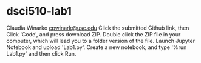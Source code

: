 # dsci510-lab1
Claudia Winarko
cpwinark@usc.edu
Click the submitted Github link, then Click 'Code', and press download ZIP. Double click the ZIP file in your computer, which will lead you to a folder version of the file. Launch Jupyter Notebook and upload 'Lab1.py'. Create a new notebook, and type '%run Lab1.py' and then click Run.
